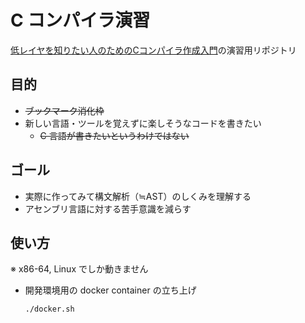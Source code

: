# C コンパイラ演習

[低レイヤを知りたい人のためのCコンパイラ作成入門](https://www.sigbus.info/compilerbook)の演習用リポジトリ

## 目的

- ~~ブックマーク消化枠~~
- 新しい言語・ツールを覚えずに楽しそうなコードを書きたい
  - ~~C 言語が書きたいというわけではない~~

## ゴール

- 実際に作ってみて構文解析（≒AST）のしくみを理解する
- アセンブリ言語に対する苦手意識を減らす

## 使い方

※ x86-64, Linux でしか動きません

- 開発環境用の docker container の立ち上げ

  ```bash
  ./docker.sh
  ```
